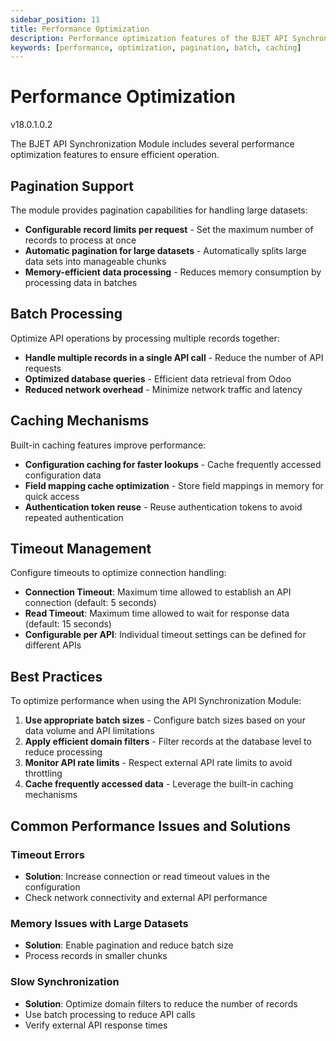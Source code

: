 ```yaml
---
sidebar_position: 11
title: Performance Optimization
description: Performance optimization features of the BJET API Synchronization Module
keywords: [performance, optimization, pagination, batch, caching]
---
```


# Performance Optimization

<span className="version-badge">v18.0.1.0.2</span>

The BJET API Synchronization Module includes several performance optimization features to ensure efficient operation.

## Pagination Support

The module provides pagination capabilities for handling large datasets:

- **Configurable record limits per request** - Set the maximum number of records to process at once
- **Automatic pagination for large datasets** - Automatically splits large data sets into manageable chunks
- **Memory-efficient data processing** - Reduces memory consumption by processing data in batches

## Batch Processing

Optimize API operations by processing multiple records together:

- **Handle multiple records in a single API call** - Reduce the number of API requests
- **Optimized database queries** - Efficient data retrieval from Odoo
- **Reduced network overhead** - Minimize network traffic and latency

## Caching Mechanisms

Built-in caching features improve performance:

- **Configuration caching for faster lookups** - Cache frequently accessed configuration data
- **Field mapping cache optimization** - Store field mappings in memory for quick access
- **Authentication token reuse** - Reuse authentication tokens to avoid repeated authentication

## Timeout Management

Configure timeouts to optimize connection handling:

- **Connection Timeout**: Maximum time allowed to establish an API connection (default: 5 seconds)
- **Read Timeout**: Maximum time allowed to wait for response data (default: 15 seconds)
- **Configurable per API**: Individual timeout settings can be defined for different APIs

## Best Practices

To optimize performance when using the API Synchronization Module:

1. **Use appropriate batch sizes** - Configure batch sizes based on your data volume and API limitations
2. **Apply efficient domain filters** - Filter records at the database level to reduce processing
3. **Monitor API rate limits** - Respect external API rate limits to avoid throttling
4. **Cache frequently accessed data** - Leverage the built-in caching mechanisms

## Common Performance Issues and Solutions

### Timeout Errors
- **Solution**: Increase connection or read timeout values in the configuration
- Check network connectivity and external API performance

### Memory Issues with Large Datasets
- **Solution**: Enable pagination and reduce batch size
- Process records in smaller chunks

### Slow Synchronization
- **Solution**: Optimize domain filters to reduce the number of records
- Use batch processing to reduce API calls
- Verify external API response times